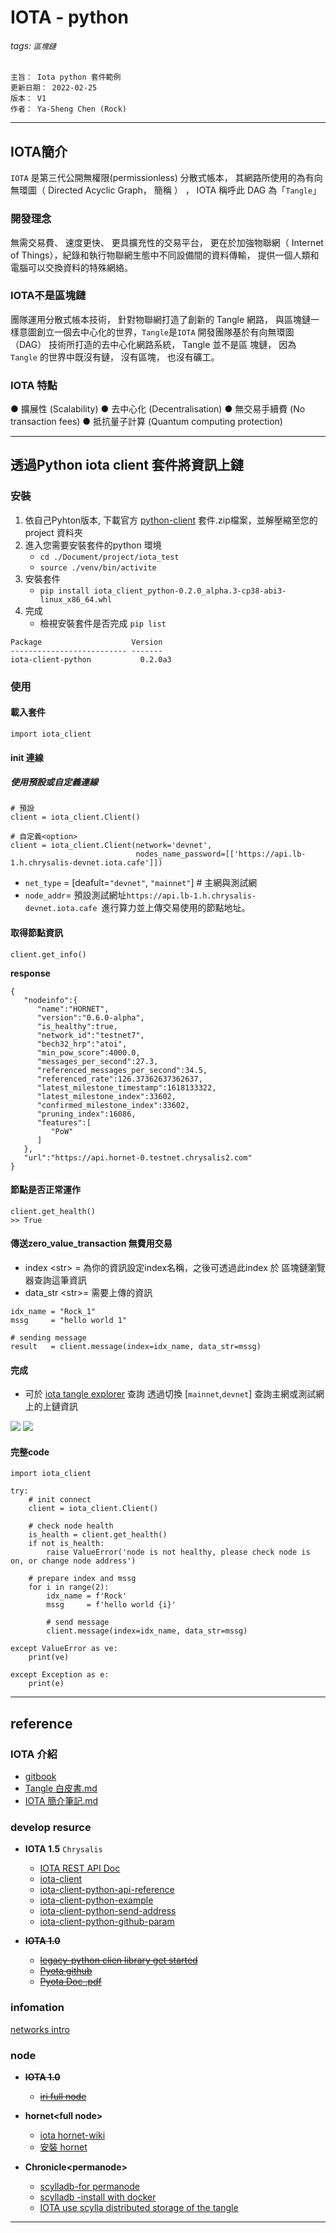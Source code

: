 IOTA - python
===
###### tags: `區塊鏈`

```
主旨： Iota python 套件範例
更新日期： 2022-02-25
版本： V1
作者： Ya-Sheng Chen (Rock)
```

---
## IOTA簡介
`IOTA` 是第三代公開無權限(permissionless) 分散式帳本， 其網路所使用的為有向無環圖（ Directed Acyclic Graph， 簡稱 ） ， IOTA 稱呼此 DAG 為「`Tangle`」

### 開發理念
無需交易費、 速度更快、 更具擴充性的交易平台， 更在於加強物聯網（ Internet of Things），紀錄和執行物聯網生態中不同設備間的資料傳輸， 提供一個人類和電腦可以交換資料的特殊網絡。

### IOTA不是區塊鏈
團隊運用分散式帳本技術， 針對物聯網打造了創新的 Tangle 網路， 與區塊鏈一樣意圖創立一個去中心化的世界，`Tangle`是`IOTA` 開發團隊基於有向無環圖（DAG） 技術所打造的去中心化網路系統， Tangle 並不是區
塊鏈， 因為 `Tangle` 的世界中既沒有鏈， 沒有區塊， 也沒有礦工。

### IOTA 特點
● 擴展性 (Scalability)
● 去中心化 (Decentralisation)
● 無交易手續費 (No transaction fees)
● 抵抗量子計算 (Quantum computing protection)

---
## 透過Python iota client 套件將資訊上鏈
### 安裝

1. 依自己Pyhton版本, 下載官方 [python-client](https://nightly.link/iotaledger/iota.rs/workflows/python_binding_publish/dev) 套件.zip檔案，並解壓縮至您的project 資料夾
2. 進入您需要安裝套件的python 環境
    - `cd ./Document/project/iota_test`
    - `source ./venv/bin/activite`
3. 安裝套件
    - `pip install iota_client_python-0.2.0_alpha.3-cp38-abi3-linux_x86_64.whl`
4. 完成
    - 檢視安裝套件是否完成 `pip list` 
```
Package                    Version
-------------------------- -------
iota-client-python           0.2.0a3
```

### 使用
#### 載入套件
```
import iota_client
```
#### init 連線
##### 使用預設或自定義連線
```
# 預設
client = iota_client.Client()

# 自定義<option>
client = iota_client.Client(network='devnet',
                            nodes_name_password=[['https://api.lb-1.h.chrysalis-devnet.iota.cafe']])
```
- `net_type` = [deafult=`"devnet"`, `"mainnet"`] # 主網與測試網
- `node_addr`= 預設測試網址`https://api.lb-1.h.chrysalis-devnet.iota.cafe `進行算力並上傳交易使用的節點地址。

#### 取得節點資訊
```
client.get_info()
```
**response**
```
{
   "nodeinfo":{
      "name":"HORNET",
      "version":"0.6.0-alpha",
      "is_healthy":true,
      "network_id":"testnet7",
      "bech32_hrp":"atoi",
      "min_pow_score":4000.0,
      "messages_per_second":27.3,
      "referenced_messages_per_second":34.5,
      "referenced_rate":126.37362637362637,
      "latest_milestone_timestamp":1618133322,
      "latest_milestone_index":33602,
      "confirmed_milestone_index":33602,
      "pruning_index":16086,
      "features":[
         "PoW"
      ]
   },
   "url":"https://api.hornet-0.testnet.chrysalis2.com"
}
```
#### 節點是否正常運作
```
client.get_health()
>> True
```

#### 傳送zero_value_transaction 無費用交易
- index \<str>   = 為你的資訊設定index名稱，之後可透過此index 於 區塊鏈瀏覽器查詢這筆資訊
- data_str \<str>= 需要上傳的資訊
```
idx_name = "Rock_1"
mssg     = "hello world 1"

# sending message
result   = client.message(index=idx_name, data_str=mssg)
```

#### 完成
- 可於 [iota tangle explorer](https://explorer.iota.org/mainnet) 查詢 透過切換 [`mainnet`,`devnet`] 查詢主網或測試網上的上鏈資訊

<img src="https://i.imgur.com/8jAgU5y.png">
<img src="https://i.imgur.com/K5NCakB.png">

#### 完整code
```
import iota_client

try:
    # init connect
    client = iota_client.Client()

    # check node health
    is_health = client.get_health()
    if not is_health:
        raise ValueError('node is not healthy, please check node is on, or change node address')
    
    # prepare index and mssg
    for i in range(2):
        idx_name = f'Rock' 
        mssg     = f'hello world {i}'
        
        # send message
        client.message(index=idx_name, data_str=mssg)
        
except ValueError as ve:
    print(ve)

except Exception as e:
    print(e)
```


---
## reference
### IOTA 介紹
- [gitbook](https://iotazh.gitbook.io/iota--guidebook/tangle/iota)
- [Tangle 白皮書.md](https://hackmd.io/@blockchain/rkpoORY4W/%2Fs%2FryriSgvAW?type=book#Tangle-%E7%99%BD%E7%9A%AE%E6%9B%B8)
- [IOTA 簡介筆記.md](https://hackmd.io/@VXrni9wISJq-vtB64ThjYw/Sy9ChM1If?type=view)

###  develop resurce
- **IOTA 1.5** `Chrysalis`
    - [IOTA REST API Doc](https://editor.swagger.io/?url=https://raw.githubusercontent.com/rufsam/protocol-rfcs/master/text/0026-rest-api/0026-rest-api.yaml)
    - [iota-client](https://wiki.iota.org/chrysalis-docs/libraries/client)
    - [iota-client-python-api-reference](https://wiki.iota.org/iota.rs/libraries/python/api_reference)
    - [iota-client-python-example](https://wiki.iota.org/iota.rs/libraries/python/api_reference)
    - [iota-client-python-send-address](https://wiki.iota.org/iota.rs/libraries/python/api_reference)
    - [iota-client-python-github-param](https://github.com/iotaledger/iota.rs/tree/dev/bindings/python)

- ~~**IOTA 1.0**~~
    - [~~legacy-python clien library get started~~](https://legacy.docs.iota.works/docs/core/1.0/getting-started/get-started-python)
    - [~~Pyota github~~](https://github.com/iotaledger/iota.py)
    - [~~Pyota Doc .pdf~~](https://buildmedia.readthedocs.org/media/pdf/pyota/latest/pyota.pdf)

### infomation
[networks intro](https://legacy.docs.iota.works/docs/getting-started/1.1/networks/overview)

### node

- ~~**IOTA 1.0**~~
    - [~~iri full node~~](https://iri-playbook.readthedocs.io/en/master/introduction.html)

- **hornet\<full node>**
    - [iota hornet-wiki](https://wiki.iota.org/hornet/welcome)
    - [安裝 hornet](https://wiki.iota.org/hornet/getting_started/using_docker)
- **Chronicle\<permanode>**
    - [scylladb-for permanode](https://www.scylladb.com/2020/08/13/iota-using-scylla-for-distributed-storage-of-the-tangle/)
    - [scylladb -install with docker](https://www.scylladb.com/download/?platform=docker#open-source)
    - [IOTA use scylla distributed storage of the tangle](https://www.scylladb.com/2020/08/13/iota-using-scylla-for-distributed-storage-of-the-tangle/)
---

